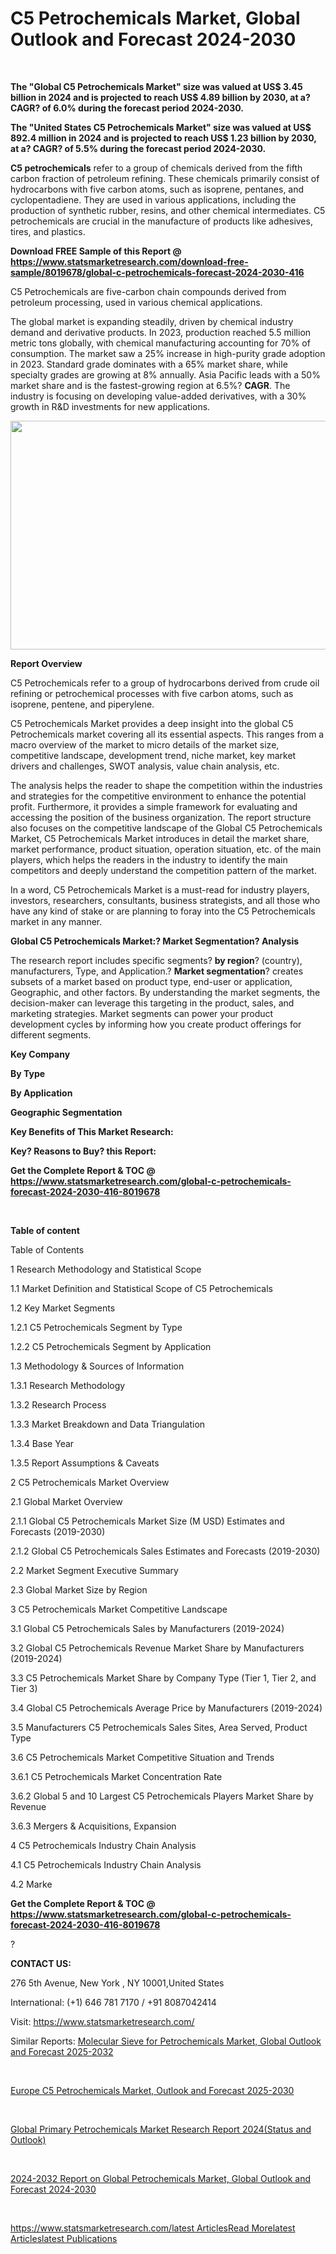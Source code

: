 <h1>C5 Petrochemicals Market, Global Outlook and Forecast 2024-2030</h1><br/><p><strong>The "Global C5 Petrochemicals Market" size was valued at US$ 3.45 billion in 2024 and is projected to reach US$ 4.89 billion by 2030, at a? <strong>CAGR</strong>? of 6.0% during the forecast period 2024-2030.</strong></p>
 
 
 
 <p><strong>The "United States C5 Petrochemicals Market" size was valued at US$ 892.4 million in 2024 and is projected to reach US$ 1.23 billion by 2030, at a? <strong>CAGR</strong>? of 5.5% during the forecast period 2024-2030.</strong></p>
 
 
 
 <p><strong>C5 petrochemicals</strong> refer to a group of chemicals derived from the fifth carbon fraction of petroleum refining. These chemicals primarily consist of hydrocarbons with five carbon atoms, such as isoprene, pentanes, and cyclopentadiene. They are used in various applications, including the production of synthetic rubber, resins, and other chemical intermediates. C5 petrochemicals are crucial in the manufacture of products like adhesives, tires, and plastics.</p>
 
 
 
 <p><strong>Download FREE Sample of this Report @ <a href="https://www.statsmarketresearch.com/download-free-sample/8019678/global-c-petrochemicals-forecast-2024-2030-416">https://www.statsmarketresearch.com/download-free-sample/8019678/global-c-petrochemicals-forecast-2024-2030-416</a></strong></p>
 
 
 
 <p>C5 Petrochemicals are five-carbon chain compounds derived from petroleum processing, used in various chemical applications.</p>
 
 
 
 <p>The global market is expanding steadily, driven by chemical industry demand and derivative products. In 2023, production reached 5.5 million metric tons globally, with chemical manufacturing accounting for 70% of consumption. The market saw a 25% increase in high-purity grade adoption in 2023. Standard grade dominates with a 65% market share, while specialty grades are growing at 8% annually. Asia Pacific leads with a 50% market share and is the fastest-growing region at 6.5%? <strong><strong>CAGR</strong></strong>. The industry is focusing on developing value-added derivatives, with a 30% growth in R&D investments for new applications.</p>
 
 
 
 <p><img alt="" src="https://www.24marketreports.com/assets/report-images/C5PetrochemicalsMarket.png" style="height:366px; width:731px" /></p>
 
 
 
 <p><strong>Report Overview</strong></p>
 
 
 
 <p>C5 Petrochemicals refer to a group of hydrocarbons derived from crude oil refining or petrochemical processes with five carbon atoms, such as isoprene, pentene, and piperylene.</p>
 
 
 
 <p>C5 Petrochemicals Market provides a deep insight into the global C5 Petrochemicals market covering all its essential aspects. This ranges from a macro overview of the market to micro details of the market size, competitive landscape, development trend, niche market, key market drivers and challenges, SWOT analysis, value chain analysis, etc.</p>
 
 
 
 <p>The analysis helps the reader to shape the competition within the industries and strategies for the competitive environment to enhance the potential profit. Furthermore, it provides a simple framework for evaluating and accessing the position of the business organization. The report structure also focuses on the competitive landscape of the Global C5 Petrochemicals Market, C5 Petrochemicals Market introduces in detail the market share, market performance, product situation, operation situation, etc. of the main players, which helps the readers in the industry to identify the main competitors and deeply understand the competition pattern of the market.</p>
 
 
 
 <p>In a word, C5 Petrochemicals Market is a must-read for industry players, investors, researchers, consultants, business strategists, and all those who have any kind of stake or are planning to foray into the C5 Petrochemicals market in any manner.</p>
 
 
 
 <p><strong>Global C5 Petrochemicals Market:? Market Segmentation? Analysis</strong></p>
 
 
 
 <p>The research report includes specific segments? <strong>by region</strong>? (country), manufacturers, Type, and Application.? <strong>Market segmentation</strong>? creates subsets of a market based on product type, end-user or application, Geographic, and other factors. By understanding the market segments, the decision-maker can leverage this targeting in the product, sales, and marketing strategies. Market segments can power your product development cycles by informing how you create product offerings for different segments.</p>
 
 
 
 <p><strong>Key Company</strong></p>
 
 
 
 <p><strong>By Type</strong></p>
 
 
 
 <p><strong><strong>By Application</strong></strong></p>
 
 
 
 <p><strong>Geographic Segmentation</strong></p>
 
 
 
 <p><strong>Key Benefits of This Market Research:</strong></p>
 
 
 
 <p><strong>Key? <strong>Reasons to Buy</strong>? this Report:</strong></p>
 
 
 
 <div><b>Get the Complete Report & TOC @ <a href="https://www.statsmarketresearch.com/global-c-petrochemicals-forecast-2024-2030-416-8019678">https://www.statsmarketresearch.com/global-c-petrochemicals-forecast-2024-2030-416-8019678</a></b></div>
 
 
 
 <p><br />
 
 <b>Table of content</b></p>
 
 
 
 <p>Table of Contents<br />
 
 1 Research Methodology and Statistical Scope<br />
 
 1.1 Market Definition and Statistical Scope of C5 Petrochemicals<br />
 
 1.2 Key Market Segments<br />
 
 1.2.1 C5 Petrochemicals Segment by Type<br />
 
 1.2.2 C5 Petrochemicals Segment by Application<br />
 
 1.3 Methodology & Sources of Information<br />
 
 1.3.1 Research Methodology<br />
 
 1.3.2 Research Process<br />
 
 1.3.3 Market Breakdown and Data Triangulation<br />
 
 1.3.4 Base Year<br />
 
 1.3.5 Report Assumptions & Caveats<br />
 
 2 C5 Petrochemicals Market Overview<br />
 
 2.1 Global Market Overview<br />
 
 2.1.1 Global C5 Petrochemicals Market Size (M USD) Estimates and Forecasts (2019-2030)<br />
 
 2.1.2 Global C5 Petrochemicals Sales Estimates and Forecasts (2019-2030)<br />
 
 2.2 Market Segment Executive Summary<br />
 
 2.3 Global Market Size by Region<br />
 
 3 C5 Petrochemicals Market Competitive Landscape<br />
 
 3.1 Global C5 Petrochemicals Sales by Manufacturers (2019-2024)<br />
 
 3.2 Global C5 Petrochemicals Revenue Market Share by Manufacturers (2019-2024)<br />
 
 3.3 C5 Petrochemicals Market Share by Company Type (Tier 1, Tier 2, and Tier 3)<br />
 
 3.4 Global C5 Petrochemicals Average Price by Manufacturers (2019-2024)<br />
 
 3.5 Manufacturers C5 Petrochemicals Sales Sites, Area Served, Product Type<br />
 
 3.6 C5 Petrochemicals Market Competitive Situation and Trends<br />
 
 3.6.1 C5 Petrochemicals Market Concentration Rate<br />
 
 3.6.2 Global 5 and 10 Largest C5 Petrochemicals Players Market Share by Revenue<br />
 
 3.6.3 Mergers & Acquisitions, Expansion<br />
 
 4 C5 Petrochemicals Industry Chain Analysis<br />
 
 4.1 C5 Petrochemicals Industry Chain Analysis<br />
 
 4.2 Marke</p>
 
 
 
 <div><b>Get the Complete Report & TOC @ <a href="https://www.statsmarketresearch.com/global-c-petrochemicals-forecast-2024-2030-416-8019678">https://www.statsmarketresearch.com/global-c-petrochemicals-forecast-2024-2030-416-8019678</a></b></div>
 
 
 
 <p>? </p>
 
 
 
 <p><b>CONTACT US:</b><br />
 
 276 5th Avenue, New York , NY 10001,United States<br />
 
 International: (+1) 646 781 7170 / +91 8087042414<br />
 
 Visit: <a href="https://www.statsmarketresearch.com/">https://www.statsmarketresearch.com/</a><br />
 
 Similar Reports: <a href="https://www.statsmarketresearch.com/global-c-petrochemicals-forecast-2024-2030-416-8019678">Molecular Sieve for Petrochemicals Market, Global Outlook and Forecast 2025-2032 </a><br />
 
 <br />
 
 <a href="https://www.statsmarketresearch.com/global-c-petrochemicals-forecast-2024-2030-416-8019678">Europe C5 Petrochemicals Market, Outlook and Forecast 2025-2030</a><br />
 
 <br />
 
 <a href="https://www.statsmarketresearch.com/global-c-petrochemicals-forecast-2024-2030-416-8019678">Global Primary Petrochemicals Market Research Report 2024(Status and Outlook)</a><br />
 
 <br />
 
 <a href="https://www.statsmarketresearch.com/global-c-petrochemicals-forecast-2024-2030-416-8019678">2024-2032 Report on Global Petrochemicals Market, Global Outlook and Forecast 2024-2030</a><br />
 
 <br />
 
 <a href="https://gyeongbokgung.com">https://www.statsmarketresearch.com/</a><a href="https://hallyeomaritime.com">latest Articles</a><a href="https://jingwansa.com">Read More</a><a href="https://nguoiviet.jp/">latest Articles</a><a href="https://www.intelmarketresearch.com/">latest Publications</a></p>